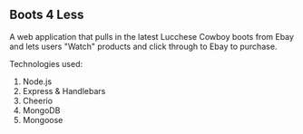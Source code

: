 Boots 4 Less
-------

A web application that pulls in the latest Lucchese Cowboy boots from Ebay and lets users "Watch" products and click through to Ebay to purchase. 

Technologies used: 
1. Node.js
2. Express & Handlebars
3. Cheerio
4. MongoDB
5. Mongoose
